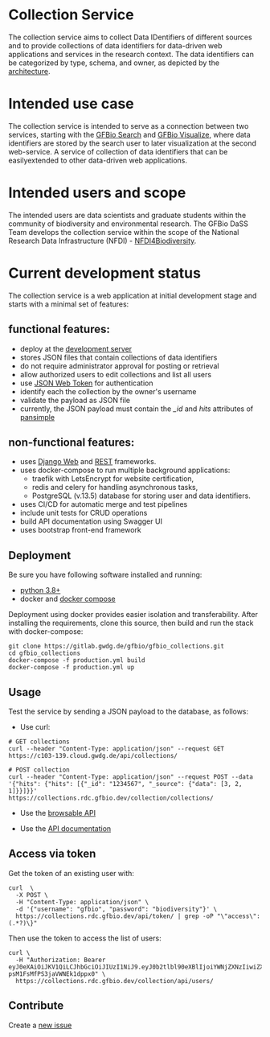 
Collection Service
====================

The collection service aims to collect Data IDentifiers of different sources and to provide collections of data identifiers for data-driven web  applications and services in the research context. The data identifiers can be categorized by type, schema, and owner, as depicted by the [architecture](https://drive.google.com/file/d/1vhseWbXVzK9OCsqd00fmZaQ2CEmMfCbi/view?usp=sharing).

# Intended use case

The collection service is intended to serve as a connection between two services, starting with the [GFBio Search](https://www.gfbio.org/search) and [GFBio Visualize](https://www.gfbio.org/visualize), where data identifiers are stored by the search user to later visualization at the second web-service. A service of collection of data identifiers that can be easilyextended to other data-driven web applications.

# Intended users and scope

The intended users are data scientists and graduate students within the community of biodiversity and environmental research. The GFBio DaSS Team develops the collection service within the scope of the National Research Data Infrastructure (NFDI) - [NFDI4Biodiversity](https://www.nfdi4biodiversity.org).
 
# Current development status

The collection service is a web application at initial development stage
and starts with a minimal set of features:

## functional features:
- deploy at the [development server](https://collections.rdc.gfbio.dev)
- stores JSON files that contain collections of data identifiers
- do not require administrator approval for posting or retrieval
- allow authorized users to edit collections and list all users
- use [JSON Web Token](https://jwt.io/) for authentication
- identify each the collection by the owner's username
- validate the payload as JSON file
- currently, the JSON payload must contain the *_id* and *hits* attributes of [pansimple](http://ws.pangaea.de/es/portals/pansimple/_search?pretty)  

## non-functional features:
- uses [Django Web](https://github.com/django/django) and [REST](https://github.com/encode/django-rest-framework/tree/master) frameworks.
- uses docker-compose to run multiple background applications:
  - traefik with LetsEncrypt for website certification,
  - redis and celery for handling asynchronous tasks,
  - PostgreSQL (v.13.5) database for storing user and data identifiers.
- uses CI/CD for automatic merge and test pipelines
- include unit tests for CRUD operations
- build API documentation using Swagger UI
- uses bootstrap front-end framework
## Deployment 

Be sure you have following software installed and running:
* [python 3.8+](https://www.python.org/downloads/)
* docker and [docker compose](https://docs.docker.com/compose/install/)

Deployment using docker provides easier isolation and transferability.
After installing the requirements, clone this source, then build and run the stack with docker-compose:
                            
```
git clone https://gitlab.gwdg.de/gfbio/gfbio_collections.git
cd gfbio_collections
docker-compose -f production.yml build
docker-compose -f production.yml up
``` 

## Usage

Test the service by sending a JSON payload to the database, as follows:

- Use curl:
````console
# GET collections
curl --header "Content-Type: application/json" --request GET https://c103-139.cloud.gwdg.de/api/collections/

# POST collection
curl --header "Content-Type: application/json" --request POST --data 
'{"hits": {"hits": [{"_id": "1234567", "_source": {"data": [3, 2, 1]}}]}}' 
https://collections.rdc.gfbio.dev/collection/collections/
````
- Use the 
[browsable API](https://collections.rdc.gfbio.dev/collection/)

- Use the [API documentation](https://collections.rdc.gfbio.dev/collection/api)

## Access via token

Get the token of an existing user with:

````
curl  \
  -X POST \
  -H "Content-Type: application/json" \
  -d '{"username": "gfbio", "password": "biodiversity"}' \
  https://collections.rdc.gfbio.dev/api/token/ | grep -oP "\"access\":(.*?)\}"
````
Then use the token to access the list of users:

````
curl \
  -H "Authorization: Bearer eyJ0eXAiOiJKV1QiLCJhbGciOiJIUzI1NiJ9.eyJ0b2tlbl90eXBlIjoiYWNjZXNzIiwiZXhwIjoxNjQwNzc5ODM5LCJpYXQiOjE2NDA3Nzk1MzksImp0aSI6IjE0ODkzNzFiN2JjODQzZjg5ZTQ2YjU1YTQyZjk1NTJkIiwidXNlcl9pZCI6Mn0.lTabwrxPvTXvqDkvkI-psM1FsMfPS3jaVWNEk1dppx0" \
  https://collections.rdc.gfbio.dev/collection/api/users/
````

## Contribute

Create a [new issue](https://gitlab.gwdg.de/gfbio_collections/-/issues/new?issue%5Bassignee_id%5D=&issue%5Bmilestone_id%5D=)

